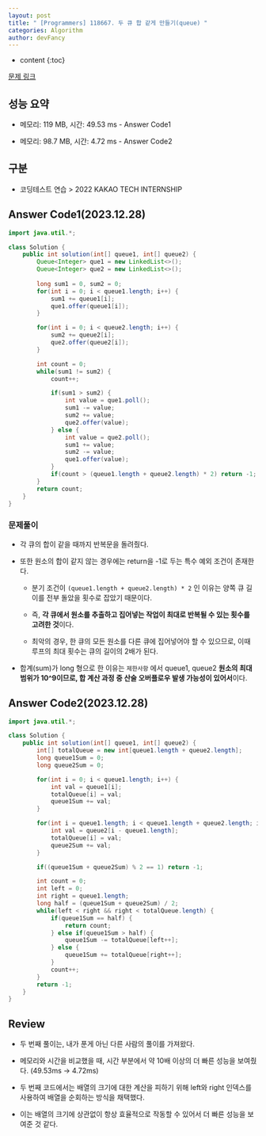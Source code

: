 ```yaml
---
layout: post
title: " [Programmers] 118667. 두 큐 합 같게 만들기(queue) "
categories: Algorithm
author: devFancy
---
```

* content
{:toc}

[문제 링크](https://school.programmers.co.kr/learn/courses/30/lessons/118667)

## 성능 요약

* 메모리: 119 MB, 시간: 49.53 ms - Answer Code1

* 메모리: 98.7 MB, 시간: 4.72 ms - Answer Code2

## 구분

* 코딩테스트 연습 > 2022 KAKAO TECH INTERNSHIP

## Answer Code1(2023.12.28)

```java
import java.util.*;

class Solution {
    public int solution(int[] queue1, int[] queue2) {
        Queue<Integer> que1 = new LinkedList<>();
        Queue<Integer> que2 = new LinkedList<>();
        
        long sum1 = 0, sum2 = 0;
        for(int i = 0; i < queue1.length; i++) {
            sum1 += queue1[i];
            que1.offer(queue1[i]);
        }

        for(int i = 0; i < queue2.length; i++) {
            sum2 += queue2[i];
            que2.offer(queue2[i]);
        }

        int count = 0;
        while(sum1 != sum2) {
            count++;

            if(sum1 > sum2) {
                int value = que1.poll();
                sum1 -= value;
                sum2 += value;
                que2.offer(value);
            } else {
                int value = que2.poll();
                sum1 += value;
                sum2 -= value;
                que1.offer(value);
            }
            if(count > (queue1.length + queue2.length) * 2) return -1;
        }
        return count;
    }
}
```

### 문제풀이

* 각 큐의 합이 같을 때까지 반복문을 돌려줬다.

* 또한 원소의 합이 같지 않는 경우에는 return을 -1로 두는 특수 예외 조건이 존재한다.

    * 분기 조건이 `(queue1.length + queue2.length) * 2` 인 이유는 양쪽 큐 길이를 전부 돌았을 횟수로 잡았기 때문이다. 
  
    * 즉, **각 큐에서 원소를 추출하고 집어넣는 작업이 최대로 반복될 수 있는 횟수를 고려한 것**이다.

    * 최악의 경우, 한 큐의 모든 원소를 다른 큐에 집어넣어야 할 수 있으므로, 이때 루프의 최대 횟수는 큐의 길이의 2배가 된다.

* 합계(sum)가 long 형으로 한 이유는 `제한사항` 에서 queue1, queue2 **원소의 최대 범위가 10^9이므로, 합 계산 과정 중 산술 오버플로우 발생 가능성이 있어서**이다.

## Answer Code2(2023.12.28)

```java
import java.util.*;

class Solution {
    public int solution(int[] queue1, int[] queue2) {
        int[] totalQueue = new int[queue1.length + queue2.length];
        long queue1Sum = 0;
        long queue2Sum = 0;

        for(int i = 0; i < queue1.length; i++) {
            int val = queue1[i];
            totalQueue[i] = val;
            queue1Sum += val;    
        }

        for(int i = queue1.length; i < queue1.length + queue2.length; i++) {
            int val = queue2[i - queue1.length];
            totalQueue[i] = val;
            queue2Sum += val;    
        }

        if((queue1Sum + queue2Sum) % 2 == 1) return -1;

        int count = 0;
        int left = 0;
        int right = queue1.length;
        long half = (queue1Sum + queue2Sum) / 2;
        while(left < right && right < totalQueue.length) {
            if(queue1Sum == half) {
                return count;
            } else if(queue1Sum > half) {
                queue1Sum -= totalQueue[left++];
            } else {
                queue1Sum += totalQueue[right++];
            }
            count++;
        }
        return -1;
    }
}
```


## Review

* 두 번째 풀이는, 내가 푼게 아닌 다른 사람의 풀이를 가져왔다. 

* 메모리와 시간을 비교했을 때, 시간 부분에서 약 10배 이상의 더 빠른 성능을 보여줬다. (49.53ms -> 4.72ms)

* 두 번째 코드에서는 배열의 크기에 대한 계산을 피하기 위해 left와 right 인덱스를 사용하여 배열을 순회하는 방식을 채택했다.

* 이는 배열의 크기에 상관없이 항상 효율적으로 작동할 수 있어서 더 빠른 성능을 보여준 것 같다.